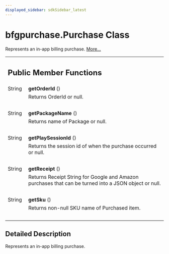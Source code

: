 ```yaml
---
displayed_sidebar: sdkSidebar_latest
---
```

# bfgpurchase.Purchase Class 

<div class="contents">Represents an in-app billing purchase.    <a href="classcom_1_1bigfishgames_1_1bfglib_1_1bfgpurchase_1_1_purchase.html#details">More...</a><table class="memberdecls"><tr class="heading"><td colspan="2"><h2 class="groupheader"><a id="pub-methods" name="pub-methods"></a> Public Member Functions</h2></td></tr><tr class="memitem:a149140e43f6aa5ad5dd68d6e4b796088"><td class="memItemLeft" align="right" valign="top"><a id="a149140e43f6aa5ad5dd68d6e4b796088" name="a149140e43f6aa5ad5dd68d6e4b796088"></a> String&#160;</td><td class="memItemRight" valign="bottom"><b>getOrderId</b> ()</td></tr><tr class="memdesc:a149140e43f6aa5ad5dd68d6e4b796088"><td class="mdescLeft">&#160;</td><td class="mdescRight">Returns OrderId or null. <br /></td></tr><tr class="separator:a149140e43f6aa5ad5dd68d6e4b796088"><td class="memSeparator" colspan="2">&#160;</td></tr><tr class="memitem:aa52ad77a2d918962490f85822cac7bdf"><td class="memItemLeft" align="right" valign="top"><a id="aa52ad77a2d918962490f85822cac7bdf" name="aa52ad77a2d918962490f85822cac7bdf"></a> String&#160;</td><td class="memItemRight" valign="bottom"><b>getPackageName</b> ()</td></tr><tr class="memdesc:aa52ad77a2d918962490f85822cac7bdf"><td class="mdescLeft">&#160;</td><td class="mdescRight">Returns name of Package or null. <br /></td></tr><tr class="separator:aa52ad77a2d918962490f85822cac7bdf"><td class="memSeparator" colspan="2">&#160;</td></tr><tr class="memitem:ac4b8873805755b4e30ecd4d13193c9c4"><td class="memItemLeft" align="right" valign="top"><a id="ac4b8873805755b4e30ecd4d13193c9c4" name="ac4b8873805755b4e30ecd4d13193c9c4"></a> String&#160;</td><td class="memItemRight" valign="bottom"><b>getPlaySessionId</b> ()</td></tr><tr class="memdesc:ac4b8873805755b4e30ecd4d13193c9c4"><td class="mdescLeft">&#160;</td><td class="mdescRight">Returns the session id of when the purchase occurred or null. <br /></td></tr><tr class="separator:ac4b8873805755b4e30ecd4d13193c9c4"><td class="memSeparator" colspan="2">&#160;</td></tr><tr class="memitem:ae85d181337d8cfb5c29577a9ad6cdf49"><td class="memItemLeft" align="right" valign="top"><a id="ae85d181337d8cfb5c29577a9ad6cdf49" name="ae85d181337d8cfb5c29577a9ad6cdf49"></a> String&#160;</td><td class="memItemRight" valign="bottom"><b>getReceipt</b> ()</td></tr><tr class="memdesc:ae85d181337d8cfb5c29577a9ad6cdf49"><td class="mdescLeft">&#160;</td><td class="mdescRight">Returns Receipt String for Google and Amazon purchases that can be turned into a JSON object or null. <br /></td></tr><tr class="separator:ae85d181337d8cfb5c29577a9ad6cdf49"><td class="memSeparator" colspan="2">&#160;</td></tr><tr class="memitem:a3754f3f2613afa6617c020782f964b95"><td class="memItemLeft" align="right" valign="top"><a id="a3754f3f2613afa6617c020782f964b95" name="a3754f3f2613afa6617c020782f964b95"></a> String&#160;</td><td class="memItemRight" valign="bottom"><b>getSku</b> ()</td></tr><tr class="memdesc:a3754f3f2613afa6617c020782f964b95"><td class="mdescLeft">&#160;</td><td class="mdescRight">Returns non-null SKU name of Purchased item. <br /></td></tr><tr class="separator:a3754f3f2613afa6617c020782f964b95"><td class="memSeparator" colspan="2">&#160;</td></tr></table><a name="details" id="details"></a><h2 class="groupheader">Detailed Description</h2><div class="textblock">Represents an in-app billing purchase. </div></div> 
